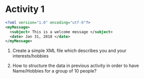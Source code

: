 # Activity 1

```xml
<?xml version="1.0" encoding="utf-8"?>​
<myMessage>​
  <subject> This is a welcome message </subject>​
  <date> Jan 31, 2018 </date>​
</myMessage>
```


1. Create a simple XML file which describes you and your interests/hobbies

2. How to structure the data in previous activity in order to have Name/Hobbies for a group of 10 people?
